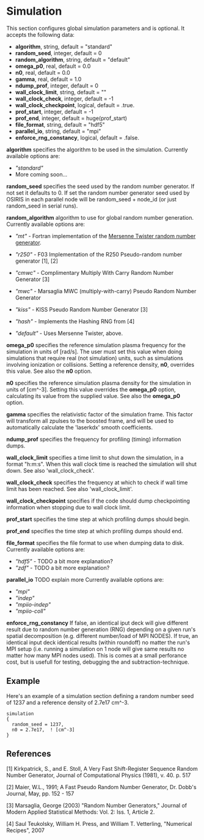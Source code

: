 # Simulation

This section configures global simulation parameters and is optional. It
accepts the following data:

- **algorithm**, string, default = "standard"
- **random_seed**, integer, default = 0
- **random_algorithm**, string, default = "default"
- **omega_p0**, real, default = 0.0
- **n0**, real, default = 0.0
- **gamma**, real, default = 1.0
- **ndump_prof**, integer, default = 0
- **wall_clock_limit**, string, default = ""
- **wall_clock_check**, integer, default = -1
- **wall_clock_checkpoint**, logical, default = .true.
- **prof_start**, integer, default = -1
- **prof_end**, integer, default = huge(prof_start)
- **file_format**, string, default = "hdf5"
- **parallel_io**, string, default = "mpi"
- **enforce_rng_constancy**, logical, default = .false.

**algorithm** specifies the algorithm to be used in the simulation. Currently available
options are:

- *"standard"*
- More coming soon...

**random_seed** specifies the seed used by the random number generator.
If not set it defaults to 0. If set the random number generator seed
used by OSIRIS in each parallel node will be random_seed + node_id (or
just random_seed in serial runs).

**random_algorithm** algorithm to use for global random number generation.
Currently available options are:

- *"mt"* - Fortran implementation of the [Mersenne Twister random number generator](http://www.math.sci.hiroshima-u.ac.jp/~m-mat/MT/emt.html).

- *"r250"* - F03 Implementation of the R250 Pseudo-random number generator \[1\], \[2\]

- *"cmwc"* - Complimentary Multiply With Carry Random Number Generator \[3\]

- *"mwc"* - Marsaglia MWC (multiply-with-carry) Pseudo Random Number Generator

- *"kiss"* - KISS Pseudo Random Number Generator \[3\]

- *"hash"* - Implements the Hashing RNG from \[4\]

- *"default"* - Uses Mersenne Twister, above.

**omega_p0** specifies the reference simulation plasma frequency for the
simulation in units of \[rad/s\]. The user must set this value when
doing simulations that require real (not simulation) units, such as
simulations involving ionization or collisions. Setting a reference
density, **n0**, overrides this value. See also the **n0** option.

**n0** specifies the reference simulation plasma density for the
simulation in units of \[cm^-3\]. Setting this value overrides the
**omega_p0** option, calculating its value from the supplied value. See
also the **omega_p0** option.

**gamma** specifies the relativistic factor of the simulation frame.
This factor will transform all zpulses to the boosted frame, and will be
used to automatically calculate the 'laserkdx' smooth coefficients.

**ndump_prof** specifies the frequency for profiling (timing)
information dumps.

**wall_clock_limit** specifies a time limit to shut down the simulation,
in a format "h\:m\:s". When this wall clock time is reached the simulation
will shut down. See also 'wall_clock_check'.

**wall_clock_check** specifies the frequency at which to check if wall
time limit has been reached. See also 'wall_clock_limit'.

**wall_clock_checkpoint** specifies if the code should dump
checkpointing information when stopping due to wall clock limit.

**prof_start** specifies the time step at which profiling dumps should begin.

**prof_end** specifies the time step at which profiling dumps should end.

**file_format** specifies the file format to use when dumping data to disk.
Currently available options are:
- *"hdf5"* - TODO a bit more explanation?
- *"zdf"* - TODO a bit more explanation?

**parallel_io** TODO explain more
Currently available options are:
- *"mpi"*
- *"indep"*
- *"mpiio-indep"*
- *"mpiio-coll"*

**enforce_rng_constancy** If false, an identical iput deck will give different result
due to random number generation (RNG) depending on a given run's spatial decomposition
(e.g. different number/load of MPI NODES).
If true, an identical input deck identical results (within roundoff) no matter the run's MPI setup
(i.e. running a simulation on 1 node will give same results no matter how many MPI nodes used).
This is comes at a small perforance cost, but is usefull for testing, debugging the and subtraction-technique.

## Example

Here's an example of a simulation section defining a random number seed
of 1237 and a reference density of 2.7e17 cm^-3.

```text
simulation 
{
  random_seed = 1237, 
  n0 = 2.7e17,  ! [cm^-3]
}
```

## References

\[1\] Kirkpatrick, S., and E. Stoll, A Very Fast Shift-Register Sequence Random Number Generator, Journal of Computational Physics (1981), v. 40. p. 517

\[2\] Maier, W.L., 1991; A Fast Pseudo Random Number Generator, Dr. Dobb's Journal, May, pp. 152 - 157

\[3\] Marsaglia, George (2003) "Random Number Generators," Journal of Modern Applied Statistical Methods: Vol. 2: Iss. 1, Article 2.

\[4\] Saul Teukolsky, William H. Press, and William T. Vetterling, "Numerical Recipes", 2007
